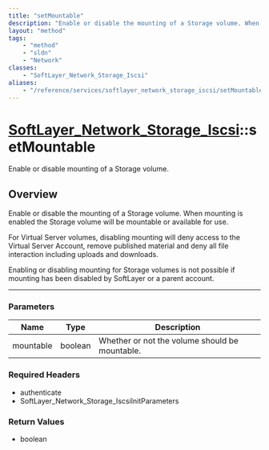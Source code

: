 ```yaml
---
title: "setMountable"
description: "Enable or disable the mounting of a Storage volume. When mounting is enabled the Storage volume will be mountable or ava... "
layout: "method"
tags:
    - "method"
    - "sldn"
    - "Network"
classes:
    - "SoftLayer_Network_Storage_Iscsi"
aliases:
    - "/reference/services/softlayer_network_storage_iscsi/setMountable"
---
```

# [SoftLayer_Network_Storage_Iscsi](/reference/services/SoftLayer_Network_Storage_Iscsi)::setMountable


Enable or disable mounting of a Storage volume.


## Overview 
Enable or disable the mounting of a Storage volume. When mounting is enabled the Storage volume will be mountable or available for use. 

For Virtual Server volumes, disabling mounting will deny access to the Virtual Server Account, remove published material and deny all file interaction including uploads and downloads. 

Enabling or disabling mounting for Storage volumes is not possible if mounting has been disabled by SoftLayer or a parent account. 

-----

### Parameters 
|Name | Type | Description |
| --- | --- | --- |
|mountable| boolean| Whether or not the volume should be mountable.|


### Required Headers
* authenticate
* SoftLayer_Network_Storage_IscsiInitParameters


### Return Values
* boolean




